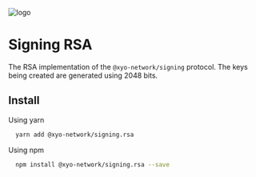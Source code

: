 [logo]: https://www.xy.company/img/home/logo_xy.png

![logo]

# Signing RSA

The RSA implementation of the `@xyo-network/signing` protocol. The keys being created are generated using 2048 bits.

## Install

Using yarn

```sh
  yarn add @xyo-network/signing.rsa
```

Using npm

```sh
  npm install @xyo-network/signing.rsa --save
```
